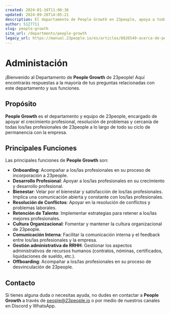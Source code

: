```yaml
---
created: 2024-01-16T11:08:36
updated: 2024-09-26T14:05:21
description: El departamento de People Growth en 23people, apoya a todos los/las profesionales de 23people a lo largo de todo su ciclo de vida.
author: 5127711
slug: people-growth
site_url: /departments/people-growth
legacy_url: https://manual.23people.io/es/articles/8826549-acerca-de-people-growth
---
```


# Administación

¡Bienvenido al Departamento de **People Growth** de 23people! Aquí encontrarás
respuestas a la mayoría de tus preguntas relacionadas con este departamento y sus funciones.

## Propósito

**People Growth** es el departamento y equipo de 23people, encargado de apoyar
el crecimiento profesional, resolución de problemas y cercanía de todas
los/las profesionales de 23people a lo largo de todo su ciclo de permanencia
con la empresa.

## Principales Funciones

Las principales funciones de **People Growth** son:

* **Onboarding**: Acompañar a los/las profesionales en su proceso de incorporación a 23people.
* **Desarrollo Profesional**: Apoyar a los/las profesionales en su crecimiento y desarrollo profesional.
* **Bienestar**: Velar por el bienestar y satisfacción de los/las profesionales. Implica una comunicación abierta y constante con los/las profesionales.
* **Resolución de Conflictos**: Apoyar en la resolución de conflictos y problemas laborales.
* **Retención de Talento**: Implementar estrategias para retener a los/las mejores profesionales.
* **Cultura Organizacional**: Fomentar y mantener la cultura organizacional de 23people.
* **Comunicación Interna**: Facilitar la comunicación interna y el feedback entre los/las profesionales y la empresa.
* **Gestión administrativa de RRHH**: Gestionar los aspectos administrativos de recursos humanos (contratos, nóminas, certificados, liquidaciones de sueldo, etc.).
* **Offboarding**: Acompañar a los/las profesionales en su proceso de desvinculación de 23people.

## Contacto

Si tienes alguna duda o necesitas ayuda, no dudes en contactar a **People Growth** a través de [people@23people.io](mailto:people@23people.io) o por medio de nuestros canales en Discord y WhatsApp.
